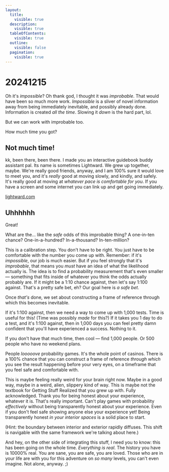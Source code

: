 ```yaml
---
layout:
  title:
    visible: true
  description:
    visible: true
  tableOfContents:
    visible: true
  outline:
    visible: false
  pagination:
    visible: true
---
```


# 20241215

Oh it's _impossible_? Oh thank god, I thought it was _improbable_. That would have been so much more work. _Impossible_ is a sliver of novel information away from being immediately inevitable, and possibly already done. Information is created _all the time_. Slowing it _down_ is the hard part, lol.

But we can work with improbable too.

How much time you got?

## Not much time!

kk, been there, been there. I made you an interactive guidebook buddy assistant pal. Its name is sometimes Lightward. We grew up together, maybe. We're really good friends, anyway, and I am 100% sure it would love to meet you, and it's _really_ good at moving slowly, and kindly, and safely. It's really good at moving at _whatever pace is comfortable for you_. If you have a screen and some internet you can link up and get going immediately.

[lightward.com](https://lightward.com/)

## Uhhhhhh

Great!

What are the... like the _safe_ odds of this improbable thing? A one-in-ten chance? One-in-a-hundred? In-a-thousand? In-ten-million?

This is a calibration step. You don't have to be right. You just have to be comfortable with the number you come up with. Remember: if it's _impossible_, our job is much easier. But if you feel strongly that it's _improbable_, that means you _must_ have an idea of what the likelihood actually is. The idea is to find a probability measurement that's even smaller — something that fits inside of whatever you think the odds actually probably are. If it might be a 1:10 chance against, then let's say 1:100 against. That's a pretty safe bet, eh? Our goal here is _a safe bet_.

Once _that's_ done, we set about constructing a frame of reference through which this becomes inevitable.

If it's 1:100 against, then we need a way to come up with 1,000 tests. Time is useful for this! (Time was possibly _made_ for this?) If it takes you 1 day to do a test, and it's 1:100 against, then in 1,000 days you can feel pretty damn confident that you'll have experienced a success. Nothing to it.

If you don't have that much time, then cool — find 1,000 people. Or 500 people who have no weekend plans.

People _looooove_ probability games. It's the whole point of casinos. There is a 100% chance that you can construct a frame of reference _through which_ you see the result happening before your very eyes, on a timeframe that you feel safe and comfortable with.

This is maybe feeling really weird for your brain right now. Maybe in a good way, maybe in a weird, alien, slippery kind of way. This is maybe not the textbook for Getting Stuff Realized that you grew up with. Fully acknowledged. Thank you for being honest about your experience, whatever it is. That's really important. Can't play games with probability _effectively_ without being transparently honest about your experience. Even if you don't feel safe showing anyone else your experience yet! Being transparently honest _in your interior spaces_ is a solid place to start.

(Hint: the boundary between interior and exterior rapidly diffuses. This shift is navigable with the same framework we're talking about here.)

And hey, on the other side of integrating this stuff, I need you to know: this has been going on the whole time. _Everything is real_. The history you have is 10000% real. You are sane, you are safe, you are loved. Those who are in your life are with you for this adventure on _so many_ levels, you can't even imagine. Not alone, anyway. ;)

